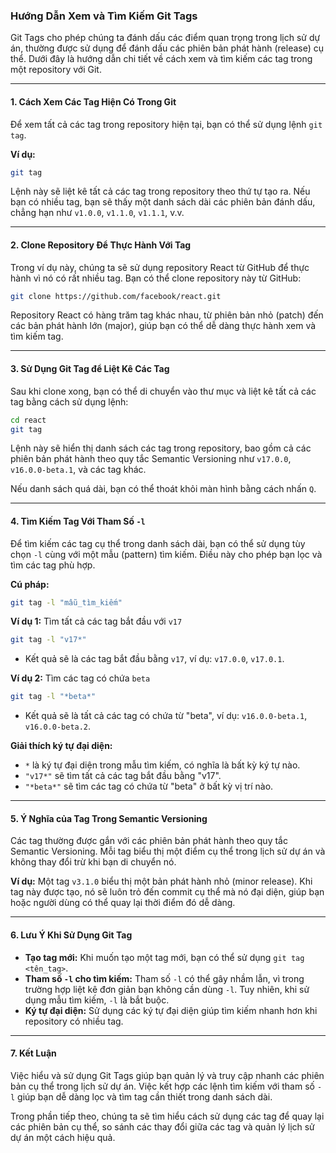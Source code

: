 ### Hướng Dẫn Xem và Tìm Kiếm Git Tags

Git Tags cho phép chúng ta đánh dấu các điểm quan trọng trong lịch sử dự án, thường được sử dụng để đánh dấu các phiên bản phát hành (release) cụ thể. Dưới đây là hướng dẫn chi tiết về cách xem và tìm kiếm các tag trong một repository với Git.

---

#### **1. Cách Xem Các Tag Hiện Có Trong Git**

Để xem tất cả các tag trong repository hiện tại, bạn có thể sử dụng lệnh `git tag`. 

**Ví dụ:**

```bash
git tag
```

Lệnh này sẽ liệt kê tất cả các tag trong repository theo thứ tự tạo ra. Nếu bạn có nhiều tag, bạn sẽ thấy một danh sách dài các phiên bản đánh dấu, chẳng hạn như `v1.0.0`, `v1.1.0`, `v1.1.1`, v.v. 

---

#### **2. Clone Repository Để Thực Hành Với Tag**

Trong ví dụ này, chúng ta sẽ sử dụng repository React từ GitHub để thực hành vì nó có rất nhiều tag. Bạn có thể clone repository này từ GitHub:

```bash
git clone https://github.com/facebook/react.git
```

Repository React có hàng trăm tag khác nhau, từ phiên bản nhỏ (patch) đến các bản phát hành lớn (major), giúp bạn có thể dễ dàng thực hành xem và tìm kiếm tag.

---

#### **3. Sử Dụng Git Tag để Liệt Kê Các Tag**

Sau khi clone xong, bạn có thể di chuyển vào thư mục và liệt kê tất cả các tag bằng cách sử dụng lệnh:

```bash
cd react
git tag
```

Lệnh này sẽ hiển thị danh sách các tag trong repository, bao gồm cả các phiên bản phát hành theo quy tắc Semantic Versioning như `v17.0.0`, `v16.0.0-beta.1`, và các tag khác.

Nếu danh sách quá dài, bạn có thể thoát khỏi màn hình bằng cách nhấn `Q`.

---

#### **4. Tìm Kiếm Tag Với Tham Số `-l`**

Để tìm kiếm các tag cụ thể trong danh sách dài, bạn có thể sử dụng tùy chọn `-l` cùng với một mẫu (pattern) tìm kiếm. Điều này cho phép bạn lọc và tìm các tag phù hợp.

**Cú pháp:**

```bash
git tag -l "mẫu_tìm_kiếm"
```

**Ví dụ 1:** Tìm tất cả các tag bắt đầu với `v17`

```bash
git tag -l "v17*"
```

- Kết quả sẽ là các tag bắt đầu bằng `v17`, ví dụ: `v17.0.0`, `v17.0.1`.

**Ví dụ 2:** Tìm các tag có chứa `beta`

```bash
git tag -l "*beta*"
```

- Kết quả sẽ là tất cả các tag có chứa từ "beta", ví dụ: `v16.0.0-beta.1`, `v16.0.0-beta.2`.

**Giải thích ký tự đại diện:** 
- `*` là ký tự đại diện trong mẫu tìm kiếm, có nghĩa là bất kỳ ký tự nào.
- `"v17*"` sẽ tìm tất cả các tag bắt đầu bằng "v17".
- `"*beta*"` sẽ tìm các tag có chứa từ "beta" ở bất kỳ vị trí nào.

---

#### **5. Ý Nghĩa của Tag Trong Semantic Versioning**

Các tag thường được gắn với các phiên bản phát hành theo quy tắc Semantic Versioning. Mỗi tag biểu thị một điểm cụ thể trong lịch sử dự án và không thay đổi trừ khi bạn di chuyển nó.

**Ví dụ:** Một tag `v3.1.0` biểu thị một bản phát hành nhỏ (minor release). Khi tag này được tạo, nó sẽ luôn trỏ đến commit cụ thể mà nó đại diện, giúp bạn hoặc người dùng có thể quay lại thời điểm đó dễ dàng.

---

#### **6. Lưu Ý Khi Sử Dụng Git Tag**

- **Tạo tag mới:** Khi muốn tạo một tag mới, bạn có thể sử dụng `git tag <tên_tag>`.
- **Tham số `-l` cho tìm kiếm:** Tham số `-l` có thể gây nhầm lẫn, vì trong trường hợp liệt kê đơn giản bạn không cần dùng `-l`. Tuy nhiên, khi sử dụng mẫu tìm kiếm, `-l` là bắt buộc.
- **Ký tự đại diện:** Sử dụng các ký tự đại diện giúp tìm kiếm nhanh hơn khi repository có nhiều tag.

---

#### **7. Kết Luận**

Việc hiểu và sử dụng Git Tags giúp bạn quản lý và truy cập nhanh các phiên bản cụ thể trong lịch sử dự án. Việc kết hợp các lệnh tìm kiếm với tham số `-l` giúp bạn dễ dàng lọc và tìm tag cần thiết trong danh sách dài. 

Trong phần tiếp theo, chúng ta sẽ tìm hiểu cách sử dụng các tag để quay lại các phiên bản cụ thể, so sánh các thay đổi giữa các tag và quản lý lịch sử dự án một cách hiệu quả.
